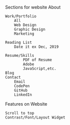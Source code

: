 Sections for website
    About
        
    Work/Portfolio
        All
        Web Design
        Graphic Design
        Marketing

    Reading List
        Date it ex Dec, 2019

    Resume/Skills
            PDF of Resume
            Adobe
            JavaScript,etc.
    Blog
    Contact
        Email
        CodePen
        GitHub
        LinkedIn



Features on Website

    Scroll to top
    Contrast/Font/Layout Widget



